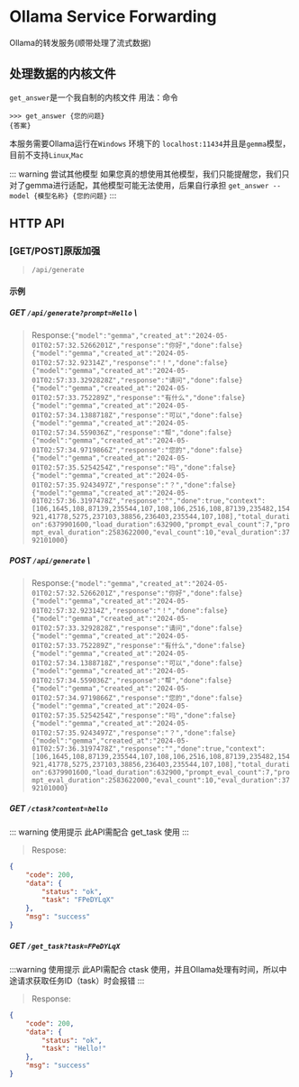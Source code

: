 # Ollama Service Forwarding
 Ollama的转发服务(顺带处理了流式数据)
## 处理数据的内核文件
`get_answer`是一个我自制的内核文件
用法：命令
```shell
>>> get_answer {您的问题}
{答案}
```
本服务需要Ollama运行在`Windows` 环境下的 `localhost:11434`并且是`gemma`模型，目前不支持`Linux`,`Mac`

::: warning 尝试其他模型
如果您真的想使用其他模型，我们只能提醒您，我们只对了gemma进行适配，其他模型可能无法使用，后果自行承担
`get_answer --model {模型名称} {您的问题}`
:::

## HTTP API
### [GET/POST]原版加强
> `/api/generate`

#### 示例
##### GET `/api/generate?prompt=Hello` \
> Response:`{"model":"gemma","created_at":"2024-05-01T02:57:32.5266201Z","response":"你好","done":false} {"model":"gemma","created_at":"2024-05-01T02:57:32.92314Z","response":"！","done":false} {"model":"gemma","created_at":"2024-05-01T02:57:33.3292828Z","response":"请问","done":false} {"model":"gemma","created_at":"2024-05-01T02:57:33.752289Z","response":"有什么","done":false} {"model":"gemma","created_at":"2024-05-01T02:57:34.1388718Z","response":"可以","done":false} {"model":"gemma","created_at":"2024-05-01T02:57:34.559036Z","response":"帮","done":false} {"model":"gemma","created_at":"2024-05-01T02:57:34.9719866Z","response":"您的","done":false} {"model":"gemma","created_at":"2024-05-01T02:57:35.5254254Z","response":"吗","done":false} {"model":"gemma","created_at":"2024-05-01T02:57:35.9243497Z","response":"？","done":false} {"model":"gemma","created_at":"2024-05-01T02:57:36.3197478Z","response":"","done":true,"context":[106,1645,108,87139,235544,107,108,106,2516,108,87139,235482,154921,41778,5275,237103,38856,236403,235544,107,108],"total_duration":6379901600,"load_duration":632900,"prompt_eval_count":7,"prompt_eval_duration":2583622000,"eval_count":10,"eval_duration":3792101000}`
##### POST `/api/generate` \
> Response:`{"model":"gemma","created_at":"2024-05-01T02:57:32.5266201Z","response":"你好","done":false} {"model":"gemma","created_at":"2024-05-01T02:57:32.92314Z","response":"！","done":false} {"model":"gemma","created_at":"2024-05-01T02:57:33.3292828Z","response":"请问","done":false} {"model":"gemma","created_at":"2024-05-01T02:57:33.752289Z","response":"有什么","done":false} {"model":"gemma","created_at":"2024-05-01T02:57:34.1388718Z","response":"可以","done":false} {"model":"gemma","created_at":"2024-05-01T02:57:34.559036Z","response":"帮","done":false} {"model":"gemma","created_at":"2024-05-01T02:57:34.9719866Z","response":"您的","done":false} {"model":"gemma","created_at":"2024-05-01T02:57:35.5254254Z","response":"吗","done":false} {"model":"gemma","created_at":"2024-05-01T02:57:35.9243497Z","response":"？","done":false} {"model":"gemma","created_at":"2024-05-01T02:57:36.3197478Z","response":"","done":true,"context":[106,1645,108,87139,235544,107,108,106,2516,108,87139,235482,154921,41778,5275,237103,38856,236403,235544,107,108],"total_duration":6379901600,"load_duration":632900,"prompt_eval_count":7,"prompt_eval_duration":2583622000,"eval_count":10,"eval_duration":3792101000}`
##### GET `/ctask?content=hello`
::: warning 使用提示
此API需配合 get_task 使用
:::
> Respose:
```json
{
    "code": 200,
    "data": {
        "status": "ok",
        "task": "FPeDYLqX"
    },
    "msg": "success"
}
```
##### GET `/get_task?task=FPeDYLqX`
:::warning 使用提示
此API需配合 ctask 使用，并且Ollama处理有时间，所以中途请求获取任务ID（task）时会报错
:::
> Response:
```json
{
    "code": 200,
    "data": {
        "status": "ok",
        "task": "Hello!"
    },
    "msg": "success"
}
```